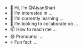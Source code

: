 - 👋 Hi, I’m @AiyanShari
- 👀 I’m interested in ...
- 🌱 I’m currently learning ...
- 💞️ I’m looking to collaborate on ...
- 📫 How to reach me ...
- 😄 Pronouns: ...
- ⚡ Fun fact: ...

<!---
AiyanShari/AiyanShari is a ✨ special ✨ repository because its `README.md` (this file) appears on your GitHub profile.
You can click the Preview link to take a look at your changes.
--->
